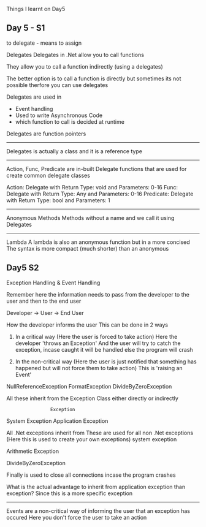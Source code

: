 Things I learnt on Day5

Day 5 - S1
----------

to delegate - means to assign

Delegates
Delegates in .Net allow you to call functions

They allow you to call a function indirectly (using a delegates)

The better option is to call a function is directly but sometimes its not possible therfore you can use delegates

Delegates are used in
- Event handling
- Used to write Asynchronous Code
- which function to call is decided at runtime


Delegates are function pointers


----------------------------------------
Delegates is actually a class
and it is a reference type

----------------------------------------

Action, Func, Predicate are in-built Delegate functions that are used for create common delegate classes


Action: Delegate with Return Type: void and Parameters: 0-16
Func: Delegate with Return Type: Any and Parameters: 0-16
Predicate: Delegate with Return Type: bool and Parameters: 1

----------------------------------------

Anonymous Methods
Methods without a name and we call it using Delegates

---
Lambda
A lambda is also an anonymous function but in a more concised
The syntax is more compact (much shorter) than an anonymous




Day5 S2
--------
Exception Handling & Event Handling

Remember here the information needs to pass from the developer to the user and then to the end user

Developer -> User -> End User

How the developer informs the user 
This can be done in 2 ways
1. In a critical way (Here the user is forced to take action)
Here the developer 'throws an Exception'
And the user will try to catch the exception, incase caught it will be handled else the program will crash

2. In the non-critical way (Here the user is just notified that something has happened but will not force them to take action)
This is 'raising an Event'



NullReferenceException
FormatException
DivideByZeroException



All these inherit from the Exception Class either directly or indirectly

			        Exception

System Exception			Application Exception

All .Net exceptions inherit from       These are used for all non .Net exceptions (Here this is used to create your own exceptions)
system exception


Arithmetic Exception

DivideByZeroException


Finally is used to close all connections incase the program crashes




What is the actual advantage to inherit from application exception than exception?
Since this is a more specific exception


-------------------------------
Events are a non-critical way of informing the user that an exception has occured
Here you don't force the user to take an action
